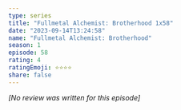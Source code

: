 ```yaml
---
type: series
title: "Fullmetal Alchemist: Brotherhood 1x58"
date: "2023-09-14T13:24:58"
name: "Fullmetal Alchemist: Brotherhood"
season: 1
episode: 58
rating: 4
ratingEmoji: ⭐️⭐️⭐️⭐️
share: false
---
```


_[No review was written for this episode]_
